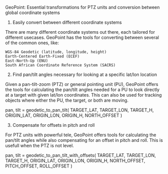 GeoPoint: Essential transformations for PTZ units and conversion between global coordinate systems
1. Easily convert between different coordinate systems

There are many different coordinate systems out there, each tailored for different usecases. GeoPoint has the tools for converting between several of the common ones, like:

    WGS-84 Geodetic (latitude, longitude, height)
    Earth-Centered Earth-Fixed (ECEF)
    East-North-Up (ENU)
    South African Coordinate Reference System (SACRS)

2. Find pan/tilt angles necessary for looking at a specific lat/lon location

Given a pan-tilt-zoom (PTZ) or general pointing unit (PU), GeoPoint offers the tools for calculating the pan/tilt angles needed for a PU to look directly at a target with given lat/lon coordinates. This can also be used for tracking objects where either the PU, the target, or both are moving.

pan, tilt = geodetic_to_pan_tilt(
       TARGET_LAT, TARGET_LON, TARGET_H,
       ORIGIN_LAT, ORIGIN_LON, ORIGIN_H,
       NORTH_OFFSET
)

3. Compensate for offsets in pitch and roll

For PTZ units with powerful tele, GeoPoint offers tools for calculating the pan/tilt angles while also compensating for an offset in pitch and roll. This is usefull when the PTZ is not level.

pan, tilt = geodetic_to_pan_tilt_with_offsets(
       TARGET_LAT, TARGET_LON, TARGET_H,
       ORIGIN_LAT, ORIGIN_LON, ORIGIN_H,
       NORTH_OFFSET, PITCH_OFFSET, ROLL_OFFSET
)


